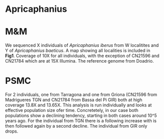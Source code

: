 # Apricaphanius
# M&M
We sequenced X individuals of _Apricaphanius iberus_ from W localitites and Y of _Apricaphanius baeticus_. A map showing all localities is included in **Fig1**. 
Coverage of 10X for all individuals, with the exception of CN21596 and CN21784 which are at 15X Illumina. The reference genome from Doadrio. 

# PSMC
For 2 individuals, one from Tarragona and one from Griona (CN21596 from Madrigueres TGN and CN21784 from Bassa del Pi GIR) both at high coverage 13.8X and 13.65X. 
This analysis is run individually and looks at effective population size ofer time. Concretetely, in our case both populations show a declining tendency, starting in both cases around 10^5 years ago. For the individual from TGN there is a following increase with is then followed again by a second decline. The individual from GIR only drops. 

